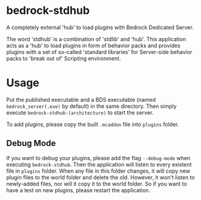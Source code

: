 # bedrock-stdhub

A completely external 'hub' to load plugins with Bedrock Dedicated Server.

The word 'stdhub' is a combination of 'stdlib' and 'hub'. This application acts as a 'hub' to load plugins in form of behavior packs and provides plugins with a set of so-called 'standard libraries' for Server-side behavior packs to 'break out of' Scripting environment.

# Usage

Put the published executable and a BDS executable (named `bedrock_server(.exe)` by default) in the same directory. Then simply execute `bedrock-stdhub-(architecture)` to start the server.

To add plugins, please copy the built `.mcaddon` file into `plugins` folder.

## Debug Mode

If you want to debug your plugins, please add the flag `--debug-mode` when executing `bedrock-stdhub`. Then the application will listen to every existent file in `plugins` folder. When any file in this folder changes, it will copy new plugin files to the world folder and delete the old. However, it won't listen to newly-added files, nor will it copy it to the world folder. So if you want to have a test on new plugins, please restart the application.
